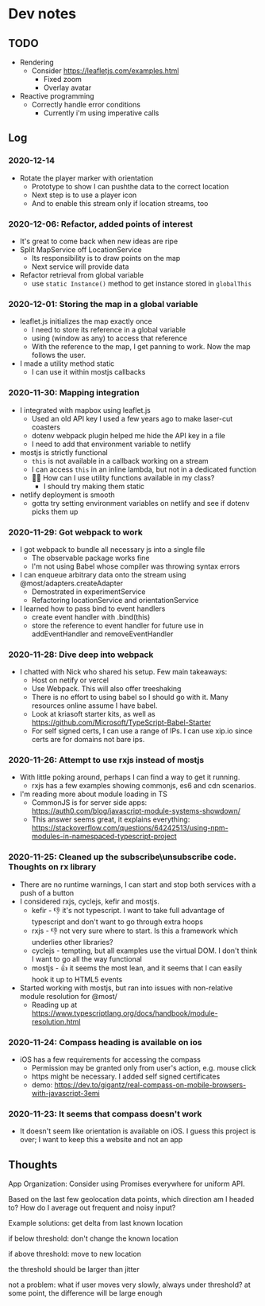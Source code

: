 # Dev notes

## TODO

* Rendering
  * Consider https://leafletjs.com/examples.html
    * Fixed zoom
    * Overlay avatar
* Reactive programming
  * Correctly handle error conditions
    * Currently i'm using imperative calls

## Log

### 2020-12-14
* Rotate the player marker with orientation
  * Prototype to show I can pushthe data to the correct location
  * Next step is to use a player icon
  * And to enable this stream only if location streams, too

### 2020-12-06: Refactor, added points of interest
* It's great to come back when new ideas are ripe
* Split MapService off LocationService
  * Its responsibility is to draw points on the map
  * Next service will provide data
* Refactor retrieval from global variable
  *  use `static Instance()` method to get instance stored in `globalThis`

### 2020-12-01: Storing the map in a global variable
* leaflet.js initializes the map exactly once
  * I need to store its reference in a global variable
  * using (window as any) to access that reference
  * With the reference to the map, I get panning to work. Now the map follows the user.
* I made a utility method static
  * I can use it within mostjs callbacks

### 2020-11-30: Mapping integration
* I integrated with mapbox using leaflet.js
  * Used an old API key I used a few years ago to make laser-cut coasters
  * dotenv webpack plugin helped me hide the API key in a file
  * I need to add that environment variable to netlify
* mostjs is strictly functional
  * `this` is not available in a callback working on a stream
  * I can access `this` in an inline lambda, but not in a dedicated function
  * 🙋‍♂️ How can I use utility functions available in my class?
    * I should try making them static
* netlify deployment is smooth
  * gotta try setting environment variables on netlify and see if dotenv picks them up

### 2020-11-29: Got webpack to work
* I got webpack to bundle all necessary js into a single file
  * The observable package works fine
  * I'm not using Babel whose compiler was throwing syntax errors 
* I can enqueue arbitrary data onto the stream using @most/adapters.createAdapter
  * Demostrated in experimentService
  * Refactoring locationService and orientationService
* I learned how to pass bind to event handlers
  * create event handler with .bind(this)
  * store the reference to event handler for future use in addEventHandler and removeEventHandler

### 2020-11-28: Dive deep into webpack
* I chatted with Nick who shared his setup. Few main takeaways:
  * Host on netify or vercel
  * Use Webpack. This will also offer treeshaking
  * There is no effort to using babel so I should go with it. Many resources online assume I have babel.
  * Look at kriasoft starter kits, as well as https://github.com/Microsoft/TypeScript-Babel-Starter
  * For self signed certs, I can use a range of IPs. I can use xip.io since certs are for domains not bare ips.

### 2020-11-26: Attempt to use rxjs instead of mostjs
* With little poking around, perhaps I can find a way to get it running.
  * rxjs has a few examples showing commonjs, es6 and cdn scenarios.
* I'm reading more about module loading in TS
  * CommonJS is for server side apps: https://auth0.com/blog/javascript-module-systems-showdown/
  * This answer seems great, it explains everything: https://stackoverflow.com/questions/64242513/using-npm-modules-in-namespaced-typescript-project

### 2020-11-25: Cleaned up the subscribe\unsubscribe code. Thoughts on rx library
* There are no runtime warnings, I can start and stop both services with a push of a button
* I considered rxjs, cyclejs, kefir and mostjs.
  * kefir - 👎 it's not typescript. I want to take full advantage of typescript and don't want to go through extra hoops
  * rxjs - 👎 not very sure where to start. Is this a framework which underlies other libraries?
  * cyclejs - tempting, but all examples use the virtual DOM. I don't think I want to go all the way functional
  * mostjs - 👍 it seems the most lean, and it seems that I can easily hook it up to HTML5 events
* Started working with mostjs, but ran into issues with non-relative module resolution for @most/
  * Reading up at https://www.typescriptlang.org/docs/handbook/module-resolution.html

### 2020-11-24: Compass heading is available on ios
* iOS has a few requirements for accessing the compass
  * Permission may be granted only from user's action, e.g. mouse click
  * https might be necessary. I added self signed certificates
  * demo: https://dev.to/gigantz/real-compass-on-mobile-browsers-with-javascript-3emi

### 2020-11-23: It seems that compass doesn't work
* It doesn't seem like orientation is available on iOS. I guess this project is over; I want to keep this a website and not an app

## Thoughts

App Organization: Consider using Promises everywhere for uniform API.

Based on the last few geolocation data points, which direction am I headed to?
How do I average out frequent and noisy input?

Example solutions:
get delta from last known location

if below threshold:
  don't change the known location

if above threshold:
  move to new location

the threshold should be larger than jitter

not a problem:
  what if user moves very slowly, always under threshold?
  at some point, the difference will be large enough
